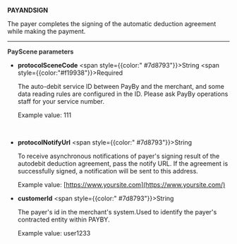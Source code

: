 **PAYANDSIGN**

The payer completes the signing of the automatic deduction agreement while making the payment.

---

**<font color="#333333"> PayScene parameters</font>**

- **protocolSceneCode** <span style={{color:" #7d8793"}}>String</span> <span style={{color:"#f19938"}}>Required</span>

  The auto-debit service ID between PayBy and the merchant, and some data reading rules are configured in the ID. Please ask PayBy operations staff for your service number.

  Example value: 111
  
  <br/>
  
- **protocolNotifyUrl** <span style={{color:" #7d8793"}}>String</span>

  To receive asynchronous notifications of payer's signing result of the autodebit deduction agreement, pass the notify URL. If the agreement is successfully signed, a notification will be sent to this address.

  Example value: [https://www.yoursite.com](https://www.yoursite.com/)
  <br/>

- **customerId** <span style={{color:" #7d8793"}}>String</span>

  The payer's id in the merchant's system.Used to identify the payer's contracted entity within PAYBY.
  
  Example value: user1233